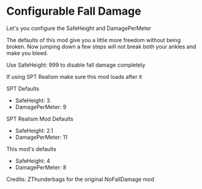 # Configurable Fall Damage

Let's you configure the SafeHeight and DamagePerMeter

The defaults of this mod give you a little more freedom without being broken.
Now jumping down a few steps will not break both your ankles and make you bleed.

Use SafeHeight: 999 to disable fall damage completely

If using SPT Realism make sure this mod loads after it

SPT Defaults
- SafeHeight: 3
- DamagePerMeter: 9

SPT Realism Mod Defaults
- SafeHeight: 2.1
- DamagePerMeter: 11

This mod's defaults
- SafeHeight: 4
- DamagePerMeter: 8

Credits: ZThunderbags for the original NoFallDamage mod
